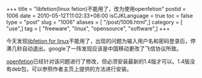+++
title = "libfetion(linux fetion)不能用了，改为使用openfetion"
postid = 1006
date = 2010-05-12T11:02:33+08:00
isCJKLanguage = true
toc = false
type = "post"
slug = "1006"
aliases = [ "/post/1006.html",]
category = [ "use",]
tag = [ "freeware", "linux", "opensource", "software",]
+++


今天发现[libfetion for
linux](http://www.libfetion.org)不能用了，出现的问题为输入用户名和密码登录后，停滞几秒自动退出。google了一阵发现应该是中国移动更改了飞信协议所致。  

[openfetion](http://basiccoder.com/openfetion)已经针对该问题进行了修改，但必须安装最新的1.4版才可以。1.4版没有deb包，可以参照作者主页上提供的方法进行安装。

